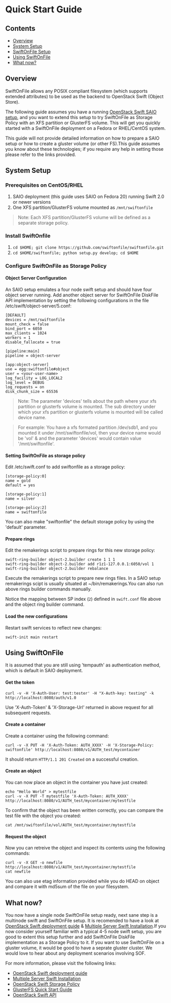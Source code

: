 # Quick Start Guide

## Contents
* [Overview](#overview)
* [System Setup](#system_setup)
* [SwiftOnFile Setup](#swift_setup)
* [Using SwiftOnFile](#using_swift)
* [What now?](#what_now)

<a name="overview" />

## Overview
SwiftOnFile allows any POSIX compliant filesystem (which supports extended attributes) to be used as the backend to OpenStack Swift (Object Store).

The following guide assumes you have a running [OpenStack Swift SAIO setup][], and you want to extend this setup to try SwiftOnFile as Storage Policy with an XFS partition or GlusterFS volume. This will get you quickly started with a SwiftOnFile deployment on a Fedora or RHEL/CentOS system. 

This guide will not provide detailed information on how to prepare a SAIO setup or how to create a gluster volume (or other FS).This guide assumes you know about these technologies; if you require any help in setting those please refer to the links provided.

<a name="system_setup" />

## System Setup

### Prerequisites on CentOS/RHEL

1. SAIO deployment (this guide uses SAIO on Fedora 20) running Swift 2.0 or newer versions
1. One XFS partition/GlusterFS volume mounted as `/mnt/swiftonfile`

>Note: Each XFS partition/GlusterFS volume will be defined as a separate storage policy. 

### Install SwiftOnfile

1. `cd $HOME; git clone https://github.com/swiftonfile/swiftonfile.git`
1. `cd $HOME/swiftonfile; python setup.py develop; cd $HOME`
 
### Configure SwiftOnFile as Storage Policy

#### Object Server Configuration
An SAIO setup emulates a four node swift setup and should have four object server running. Add another object server for SwiftOnFile DiskFile API implementation by setting the following configurations in the file /etc/swift/object-server/5.conf:

~~~
[DEFAULT]
devices = /mnt/swiftonfile
mount_check = false
bind_port = 6050
max_clients = 1024
workers = 1
disable_fallocate = true

[pipeline:main]
pipeline = object-server

[app:object-server]
use = egg:swiftonfile#object
user = <your-user-name>
log_facility = LOG_LOCAL2
log_level = DEBUG
log_requests = on
disk_chunk_size = 65536
~~~
>Note: The parameter 'devices' tells about the path where your xfs partition or glusterfs volume is mounted. The sub directory under which your xfs partition or glusterfs volume is mounted will be called device name. 

>For example: You have a xfs formated partition /dev/sdb1, and you mounted it under /mnt/swiftonfile/vol, then your device name would be 'vol' & and the parameter 'devices' would contain value '/mnt/swiftonfile'.

#### Setting SwiftOnFile as storage policy
Edit /etc/swift.conf to add swiftonfile as a storage policy:

~~~
[storage-policy:0]
name = gold
default = yes

[storage-policy:1]
name = silver

[storage-policy:2]
name = swiftonfile
~~~
You can also make "swiftonfile" the default storage policy by using the 'default' parameter.

#### Prepare rings
Edit the remakerings script to prepare rings for this new storage policy:

~~~
swift-ring-builder object-2.builder create 1 1 1
swift-ring-builder object-2.builder add r1z1-127.0.0.1:6050/vol 1
swift-ring-builder object-2.builder rebalance
~~~
Execute the remakerings script to prepare new rings files.
In a SAIO setup remakerings scipt is usually situated at ~/bin/remakerings.You can also run above rings builder commands manually.

Notice the mapping between SP index (`2`) defined in `swift.conf` file above and the object ring builder command.

#### Load the new configurations
Restart swift services to reflect new changes:

~~~
swift-init main restart
~~~


<a name="using_swift" />

## Using SwiftOnFile
It is assumed that you are still using 'tempauth' as authentication method, which is default in SAIO deployment.

#### Get the token
~~~
curl -v -H 'X-Auth-User: test:tester' -H "X-Auth-key: testing" -k http://localhost:8080/auth/v1.0
~~~
Use 'X-Auth-Token' & 'X-Storage-Url' returned in above request for all subsequent requests.

#### Create a container
Create a container using the following command:

~~~
curl -v -X PUT -H 'X-Auth-Token: AUTH_XXXX' -H 'X-Storage-Policy: swiftonfile' http://localhost:8080/v1/AUTH_test/mycontainer
~~~

It should return `HTTP/1.1 201 Created` on a successful creation. 

#### Create an object
You can now place an object in the container you have just created:

~~~
echo "Hello World" > mytestfile
curl -v -X PUT -T mytestfile 'X-Auth-Token: AUTH_XXXX' http://localhost:8080/v1/AUTH_test/mycontainer/mytestfile
~~~

To confirm that the object has been written correctly, you can compare the
test file with the object you created:

~~~
cat /mnt/swiftonfile/vol/AUTH_test/mycontainer/mytestfile
~~~

#### Request the object
Now you can retreive the object and inspect its contents using the
following commands:

~~~
curl -v -X GET -o newfile http://localhost:8080/v1/AUTH_test/mycontainer/mytestfile
cat newfile
~~~

You can also use etag information provided while you do HEAD on object 
and compare it with md5sum of the file on your filesystem. 

<a name="what_now" />

## What now?
You now have a single node SwiftOnFile setup ready, next sane step is a multinode swift and SwiftOnFile setup. It is recomended to have a look at [OpenStack Swift deployment guide][] & [Multiple Server Swift Installation][].If you now consider yourself familiar with a typical 4-5 node swift setup, you are good to extent this setup further and add SwiftOnFile DiskFile implementation as a Storage Policy to it. If you want to use SwiftOnFile on a gluster volume, it would be good to have a seprate gluster cluster. We would love to hear about any deployment scenarios involving SOF.
    
For more information, please visit the following links:
* [OpenStack Swift deployment guide][]
* [Multiple Server Swift Installation][]
* [OpenStack Swift Storage Policy][]
* [GlusterFS Quick Start Guide][]
* [OpenStack Swift API][]

[GlusterFS Quick Start Guide]: http://www.gluster.org/community/documentation/index.php/QuickStart
[OpenStack Swift API]: http://docs.openstack.org/api/openstack-object-storage/1.0/content/
[OpenStack Swift Storage Policy]: http://docs.openstack.org/developer/swift/overview_policies.html
[OpenStack Swift SAIO setup]: http://docs.openstack.org/developer/swift/development_saio.html
[OpenStack Swift deployment guide]: http://docs.openstack.org/developer/swift/deployment_guide.html
[Multiple Server Swift Installation]: http://docs.openstack.org/developer/swift/howto_installmultinode.html
